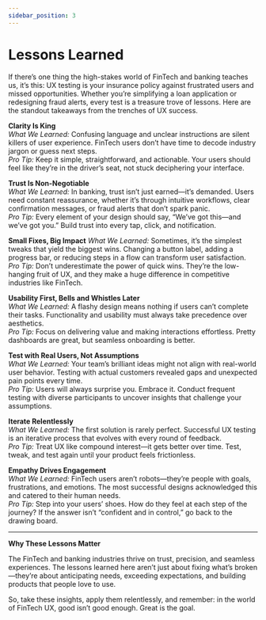 ```yaml
---
sidebar_position: 3
---
```


# Lessons Learned

If there’s one thing the high-stakes world of FinTech and banking teaches us, it’s this: UX testing is your insurance policy against frustrated users and missed opportunities. Whether you’re simplifying a loan application or redesigning fraud alerts, every test is a treasure trove of lessons. Here are the standout takeaways from the trenches of UX success.

**Clarity Is King**  
*What We Learned:* Confusing language and unclear instructions are silent killers of user experience. FinTech users don’t have time to decode industry jargon or guess next steps.  
*Pro Tip:* Keep it simple, straightforward, and actionable. Your users should feel like they’re in the driver’s seat, not stuck deciphering your interface.

**Trust Is Non-Negotiable**  
*What We Learned:* In banking, trust isn’t just earned—it’s demanded. Users need constant reassurance, whether it’s through intuitive workflows, clear confirmation messages, or fraud alerts that don’t spark panic.  
*Pro Tip:* Every element of your design should say, “We’ve got this—and we’ve got you.” Build trust into every tap, click, and notification.

**Small Fixes, Big Impact**
*What We Learned:* Sometimes, it’s the simplest tweaks that yield the biggest wins. Changing a button label, adding a progress bar, or reducing steps in a flow can transform user satisfaction.  
*Pro Tip:* Don’t underestimate the power of quick wins. They’re the low-hanging fruit of UX, and they make a huge difference in competitive industries like FinTech.

**Usability First, Bells and Whistles Later**  
*What We Learned:* A flashy design means nothing if users can’t complete their tasks. Functionality and usability must always take precedence over aesthetics.  
*Pro Tip:* Focus on delivering value and making interactions effortless. Pretty dashboards are great, but seamless onboarding is better.

**Test with Real Users, Not Assumptions**  
*What We Learned:* Your team’s brilliant ideas might not align with real-world user behavior. Testing with actual customers revealed gaps and unexpected pain points every time.  
*Pro Tip:* Users will always surprise you. Embrace it. Conduct frequent testing with diverse participants to uncover insights that challenge your assumptions.

**Iterate Relentlessly**  
*What We Learned:* The first solution is rarely perfect. Successful UX testing is an iterative process that evolves with every round of feedback.  
*Pro Tip:* Treat UX like compound interest—it gets better over time. Test, tweak, and test again until your product feels frictionless.

**Empathy Drives Engagement**  
*What We Learned:* FinTech users aren’t robots—they’re people with goals, frustrations, and emotions. The most successful designs acknowledged this and catered to their human needs.  
*Pro Tip:* Step into your users’ shoes. How do they feel at each step of the journey? If the answer isn’t “confident and in control,” go back to the drawing board.

---

**Why These Lessons Matter**  

The FinTech and banking industries thrive on trust, precision, and seamless experiences. The lessons learned here aren’t just about fixing what’s broken—they’re about anticipating needs, exceeding expectations, and building products that people love to use.

So, take these insights, apply them relentlessly, and remember: in the world of FinTech UX, good isn’t good enough. Great is the goal.